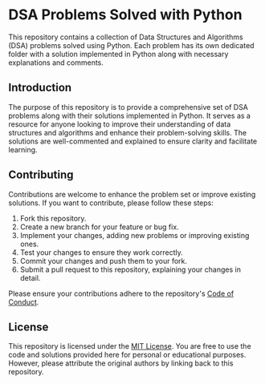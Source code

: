 # DSA Problems Solved with Python

This repository contains a collection of Data Structures and Algorithms (DSA) problems solved using Python. Each problem has its own dedicated folder with a solution implemented in Python along with necessary explanations and comments. 

## Introduction

The purpose of this repository is to provide a comprehensive set of DSA problems along with their solutions implemented in Python. It serves as a resource for anyone looking to improve their understanding of data structures and algorithms and enhance their problem-solving skills. The solutions are well-commented and explained to ensure clarity and facilitate learning.

## Contributing

Contributions are welcome to enhance the problem set or improve existing solutions. If you want to contribute, please follow these steps:

1. Fork this repository.
2. Create a new branch for your feature or bug fix.
3. Implement your changes, adding new problems or improving existing ones.
4. Test your changes to ensure they work correctly.
5. Commit your changes and push them to your fork.
6. Submit a pull request to this repository, explaining your changes in detail.

Please ensure your contributions adhere to the repository's [Code of Conduct](CODE_OF_CONDUCT.md).

## License

This repository is licensed under the [MIT License](LICENSE). You are free to use the code and solutions provided here for personal or educational purposes. However, please attribute the original authors by linking back to this repository.

